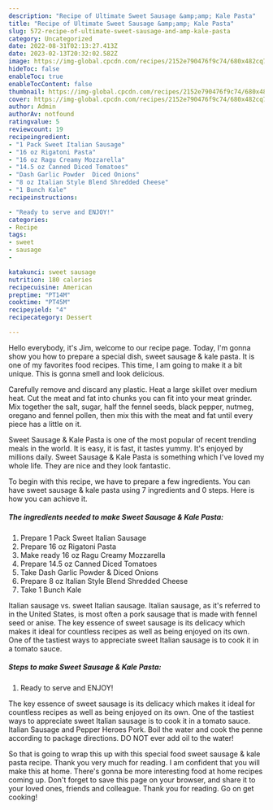```yaml
---
description: "Recipe of Ultimate Sweet Sausage &amp;amp; Kale Pasta"
title: "Recipe of Ultimate Sweet Sausage &amp;amp; Kale Pasta"
slug: 572-recipe-of-ultimate-sweet-sausage-and-amp-kale-pasta
category: Uncategorized
date: 2022-08-31T02:13:27.413Z
date: 2023-02-13T20:32:02.582Z
image: https://img-global.cpcdn.com/recipes/2152e790476f9c74/680x482cq70/sweet-sausage-kale-pasta-recipe-main-photo.jpg
hideToc: false
enableToc: true
enableTocContent: false
thumbnail: https://img-global.cpcdn.com/recipes/2152e790476f9c74/680x482cq70/sweet-sausage-kale-pasta-recipe-main-photo.jpg
cover: https://img-global.cpcdn.com/recipes/2152e790476f9c74/680x482cq70/sweet-sausage-kale-pasta-recipe-main-photo.jpg
author: Admin
authorAv: notfound
ratingvalue: 5
reviewcount: 19
recipeingredient:
- "1 Pack Sweet Italian Sausage"
- "16 oz Rigatoni Pasta"
- "16 oz Ragu Creamy Mozzarella"
- "14.5 oz Canned Diced Tomatoes"
- "Dash Garlic Powder  Diced Onions"
- "8 oz Italian Style Blend Shredded Cheese"
- "1 Bunch Kale"
recipeinstructions:

- "Ready to serve and ENJOY!"
categories:
- Recipe
tags:
- sweet
- sausage
- 

katakunci: sweet sausage  
nutrition: 180 calories
recipecuisine: American
preptime: "PT14M"
cooktime: "PT45M"
recipeyield: "4"
recipecategory: Dessert

---
```



Hello everybody, it's Jim, welcome to our recipe page. Today, I'm gonna show you how to prepare a special dish, sweet sausage &amp; kale pasta. It is one of my favorites food recipes. This time, I am going to make it a bit unique. This is gonna smell and look delicious.

Carefully remove and discard any plastic. Heat a large skillet over medium heat. Cut the meat and fat into chunks you can fit into your meat grinder. Mix together the salt, sugar, half the fennel seeds, black pepper, nutmeg, oregano and fennel pollen, then mix this with the meat and fat until every piece has a little on it.

Sweet Sausage &amp; Kale Pasta is one of the most popular of recent trending meals in the world. It is easy, it is fast, it tastes yummy. It's enjoyed by millions daily. Sweet Sausage &amp; Kale Pasta is something which I've loved my whole life. They are nice and they look fantastic.


To begin with this recipe, we have to prepare a few ingredients. You can have sweet sausage &amp; kale pasta using 7 ingredients and 0 steps. Here is how you can achieve it.

<!--inarticleads1-->

##### The ingredients needed to make Sweet Sausage &amp; Kale Pasta:

1. Prepare 1 Pack Sweet Italian Sausage
1. Prepare 16 oz Rigatoni Pasta
1. Make ready 16 oz Ragu Creamy Mozzarella
1. Prepare 14.5 oz Canned Diced Tomatoes
1. Take Dash Garlic Powder &amp; Diced Onions
1. Prepare 8 oz Italian Style Blend Shredded Cheese
1. Take 1 Bunch Kale


Italian sausage vs. sweet Italian sausage. Italian sausage, as it&#39;s referred to in the United States, is most often a pork sausage that is made with fennel seed or anise. The key essence of sweet sausage is its delicacy which makes it ideal for countless recipes as well as being enjoyed on its own. One of the tastiest ways to appreciate sweet Italian sausage is to cook it in a tomato sauce. 

<!--inarticleads2-->

##### Steps to make Sweet Sausage &amp; Kale Pasta:


1. Ready to serve and ENJOY!

The key essence of sweet sausage is its delicacy which makes it ideal for countless recipes as well as being enjoyed on its own. One of the tastiest ways to appreciate sweet Italian sausage is to cook it in a tomato sauce. Italian Sausage and Pepper Heroes Pork. Boil the water and cook the penne according to package directions. DO NOT ever add oil to the water! 

So that is going to wrap this up with this special food sweet sausage &amp; kale pasta recipe. Thank you very much for reading. I am confident that you will make this at home. There's gonna be more interesting food at home recipes coming up. Don't forget to save this page on your browser, and share it to your loved ones, friends and colleague. Thank you for reading. Go on get cooking!
